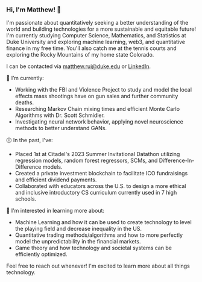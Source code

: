 ### Hi, I'm Matthew! 👋

I'm passionate about quantitatively seeking a better understanding of the world and building technologies for a more sustainable and equitable future!
I'm currently studying Computer Science, Mathematics, and Statistics at Duke University and exploring machine learning, web3, and quantitative finance in my free time.
You'll also catch me at the tennis courts and exploring the Rocky Mountains of my home state Colorado.

I can be contacted via matthew.rui@duke.edu or [LinkedIn](https://www.linkedin.com/in/matthewrui/).

🌱 I’m currently:
- Working with the FBI and Violence Project to study and model the local effects mass shootings have on gun sales and further community deaths.
- Researching Markov Chain mixing times and efficient Monte Carlo Algorithms with Dr. Scott Schmidler.
- Investigating neural network behavior, applying novel neuroscience methods to better understand GANs.

🕕 In the past, I've:
- Placed 1st at Citadel's 2023 Summer Invitational Datathon utilizing regression models, random forest regressors, SCMs, and Difference-In-Difference models. 
- Created a private investment blockchain to facilitate ICO fundraisings and efficient dividend payments.
- Collaborated with educators across the U.S. to design a more ethical and inclusive introductory CS curriculum currently used in 7 high schools. 

🧠 I'm interested in learning more about:
- Machine Learning and how it can be used to create technology to level the playing field and decrease inequality in the US.
- Quantitative trading methods/algorithms and how to more perfectly model the unpredictability in the financial markets.
- Game theory and how technology and societal systems can be efficiently optimized.

Feel free to reach out whenever! I'm excited to learn more about all things technology.
